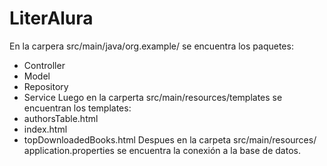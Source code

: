 # LiterAlura
En la carpera src/main/java/org.example/ se encuentra los paquetes:
- Controller
- Model
- Repository
- Service
Luego en la carperta src/main/resources/templates se encuentran los templates:
- authorsTable.html
- index.html
- topDownloadedBooks.html
Despues en la carpeta src/main/resources/ application.properties se encuentra la conexión a la base de datos.





